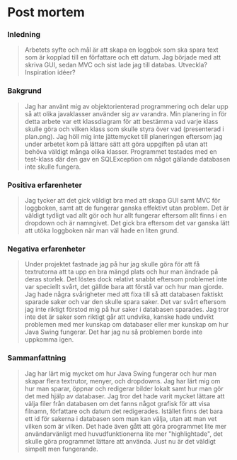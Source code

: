 # Post mortem

### Inledning

> Arbetets syfte och mål är att skapa en loggbok som ska spara text som är kopplad till en författare och ett datum. 
> Jag började med att skriva GUI, sedan MVC och sist lade jag till databas. 
> Utveckla? Inspiration idéer?

### Bakgrund

> Jag har använt mig av objektorienterad programmering och delar upp så att olika javaklasser använder sig av varandra. Min planering in för detta arbete var ett klassdiagram för att bestämma vad varje klass skulle göra och vilken klass som skulle styra över vad (presenterad i plan.png).
> Jag höll mig inte jättemycket till planeringen eftersom jag under arbetet kom på lättare sätt att göra uppgiften på utan att behöva väldigt många olika klasser. Programmet testades med en test-klass där den gav en SQLException om något gällande databasen inte skulle fungera. 

### Positiva erfarenheter

> Jag tycker att det gick väldigt bra med att skapa GUI samt MVC för loggboken, samt att de fungerar ganska effektivt utan problem. Det är väldigt tydligt vad allt gör och hur allt fungerar eftersom
> allt finns i en dropdown och är namngivet. Det gick bra eftersom det var ganska lätt att utöka loggboken när man väl hade en liten grund. 


### Negativa erfarenheter

> Under projektet fastnade jag på hur jag skulle göra för att få textrutorna att ta upp en bra mängd plats och hur man ändrade på deras storlek. Det löstes dock
> relativt snabbt eftersom problemet inte var speciellt svårt, det gällde bara att förstå var och hur man gjorde. Jag hade några svårigheter med att fixa till så att databasen faktiskt sparade saker och var
> den skulle spara saker. Det var svårt eftersom jag inte riktigt förstod mig på hur saker i databasen sparades. 
> Jag tror inte det är saker som riktigt går att undvika, kanske hade undvikt problemen med mer kunskap om databaser eller mer kunskap om hur Java Swing fungerar. Det har jag nu så problemen borde inte uppkomma igen. 

### Sammanfattning

> Jag har lärt mig mycket om hur Java Swing fungerar och hur man skapar flera textrutor, menyer, och dropdowns. Jag har lärt mig om hur man sparar, öppnar och redigerar bilder lokalt samt hur man gör det med hjälp av databaser. 
> Jag tror det hade varit mycket lättare att välja filer från databasen om det fanns något grafisk för att visa filnamn, författare och datum det redigerades. Istället finns det bara ett id för sakerna i databasen som man kan välja, utan att man vet vilken som är vilken.
> Det hade även gått att göra programmet lite mer användarvänligt med huvudfunktionerna lite mer "highlightade", det skulle göra programmet lättare att använda. Just nu är det väldigt simpelt men fungerande. 